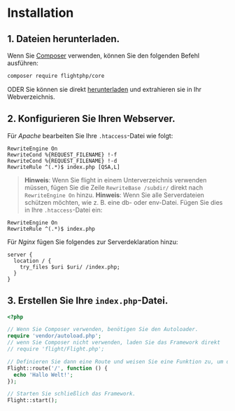 # Installation

## **1\. Dateien herunterladen.**

Wenn Sie [Composer](https://getcomposer.org) verwenden, können Sie den folgenden
Befehl ausführen:

```bash
composer require flightphp/core
```

ODER Sie können sie direkt [herunterladen](https://github.com/flightphp/core/archive/master.zip)
und extrahieren sie in Ihr Webverzeichnis.

## **2\. Konfigurieren Sie Ihren Webserver.**

Für *Apache* bearbeiten Sie Ihre `.htaccess`-Datei wie folgt:

```apacheconf
RewriteEngine On
RewriteCond %{REQUEST_FILENAME} !-f
RewriteCond %{REQUEST_FILENAME} !-d
RewriteRule ^(.*)$ index.php [QSA,L]
```

> **Hinweis**: Wenn Sie flight in einem Unterverzeichnis verwenden müssen, fügen Sie die Zeile
> `RewriteBase /subdir/` direkt nach `RewriteEngine On` hinzu.
> **Hinweis**: Wenn Sie alle Serverdateien schützen möchten, wie z. B. eine db- oder env-Datei.
> Fügen Sie dies in Ihre `.htaccess`-Datei ein:

```apacheconf
RewriteEngine On
RewriteRule ^(.*)$ index.php
```

Für *Nginx* fügen Sie folgendes zur Serverdeklaration hinzu:

```nginx
server {
  location / {
    try_files $uri $uri/ /index.php;
  }
}
```

## **3\. Erstellen Sie Ihre `index.php`-Datei.**

```php
<?php

// Wenn Sie Composer verwenden, benötigen Sie den Autoloader.
require 'vendor/autoload.php';
// wenn Sie Composer nicht verwenden, laden Sie das Framework direkt
// require 'flight/Flight.php';

// Definieren Sie dann eine Route und weisen Sie eine Funktion zu, um die Anfrage zu verarbeiten.
Flight::route('/', function () {
  echo 'Hallo Welt!';
});

// Starten Sie schließlich das Framework.
Flight::start();
```